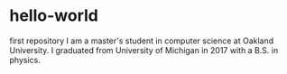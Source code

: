 # hello-world
first repository
I am a master's student in computer science at Oakland University. I graduated from University of Michigan in 2017 with a B.S. in physics.
